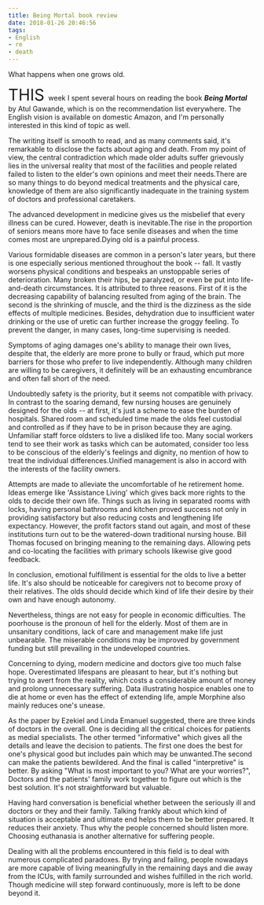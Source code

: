 ```yaml
---
title: Being Mortal book review
date: 2018-01-26 20:46:56
tags: 
- English
- re
- death
---
```


What happens when one grows old.

 

<span style="font-size:2rem;margin-right: 0.5rem">THIS</span>week I spent several hours on reading the book <b><i>Being Mortal</i></b> by Atul Gawande, which is on the recommendation list everywhere. The English vision is available on domestic Amazon, and I'm personally interested in this kind of topic as well. 

The writing itself is smooth to read, and as many comments said, it's  remarkable to disclose the facts about aging and death. From my point of view, the central contradiction which made older adults suffer grievously lies in the universal reality that most of the facilities and people related failed to listen to the elder's own opinions and meet their needs.There are so many things to do beyond medical treatments and the physical care, knowledge of them are also significantly inadequate in the training system of doctors and professional caretakers.

The advanced development in medicine gives us the misbelief that every illness can be cured. However, death is inevitable.The rise in the proportion of seniors means more have to face senile diseases and when the time comes most are unprepared.Dying old is a painful process.

Various formidable diseases are common in a person's later years, but there is one especially serious mentioned throughout the book -- fall. It vastly worsens physical conditions and bespeaks an unstoppable series of deterioration. Many broken their hips, be paralyzed, or even be put into life-and-death circumstances. It is attributed to three reasons. First of it is the decreasing capability of balancing resulted from aging of the brain. The second is the shrinking of muscle, and the third is the dizziness as the side effects of multiple medicines. Besides, dehydration due to insufficient water drinking or the use of uretic can further increase the groggy feeling.  To prevent the danger, in many cases, long-time supervising is needed. 

Symptoms of aging damages one's  ability to manage their own lives, despite that, the elderly are more prone to bully or fraud, which put more barriers for those who prefer to live independently. Although many children are willing to be caregivers, it definitely will be an exhausting encumbrance and often fall short of the need.

Undoubtedly safety is the priority, but it seems not compatible with privacy. In contrast to the soaring demand, few nursing houses are genuinely designed for the olds -- at first, it's just a scheme to ease the burden of hospitals. Shared room and scheduled time made the olds feel custodial and controlled as if they have to be in prison because they are aging. Unfamiliar staff force oldsters to live a disliked life too. Many social workers tend to see their work as tasks which can be automated, consider too less to be conscious of the elderly's feelings and dignity, no mention of how to treat the individual differences.Unified management is also in accord with the interests of the facility owners.

Attempts are made to alleviate the uncomfortable of he retirement home. Ideas emerge like 'Assistance Living' which gives back more rights to the olds to decide their own life. Things such as living in separated rooms with locks, having personal bathrooms and kitchen proved success not only in providing satisfactory but also reducing costs and lengthening life expectancy. However, the profit factors stand out again, and most of these institutions turn out to be the watered-down traditional nursing house. Bill Thomas focused on bringing meaning to the remaining days. Allowing pets and co-locating the facilities with primary schools likewise give good feedback. 

In conclusion, emotional fulfillment is essential for the olds to live a better life. It's also should be noticeable for caregivers not to become proxy of their relatives. The olds should decide which kind of life their desire by their own and have enough autonomy. 

Nevertheless, things are not easy for people in economic difficulties. The poorhouse is the pronoun of hell for the elderly. Most of them are in unsanitary conditions, lack of care and management make life just unbearable. The miserable conditions may be improved by government funding but still prevailing in the undeveloped countries.

Concerning to dying, modern medicine and doctors give too much false hope. Overestimated lifespans are pleasant to hear, but it's nothing but trying to avert from the reality, which costs a considerable amount of money and prolong unnecessary suffering. Data illustrating hospice enables one to die at home or even has the effect of extending life, ample Morphine also mainly reduces one's unease. 

As the paper by Ezekiel and Linda Emanuel suggested, there are three kinds of doctors in the overall. One is deciding all the critical choices for patients as medial specialists. The other termed "informative" which gives all the details and leave the decision to patients. The first one does the best for one's physical good but includes pain which may be unwanted.The second can make the patients bewildered. And the final is called "interpretive" is better. By asking "What is most important to you? What are your worries?", Doctors and the patients' family work together to figure out which is the best solution. It's not straightforward but valuable. 

Having hard conversation is beneficial whether between the seriously ill and doctors or they and their family. Talking frankly about which kind of situation is acceptable and ultimate end helps them to be better prepared. It reduces their anxiety. Thus why the people concerned should listen more. Choosing euthanasia is another alternative for suffering people.

Dealing with all the problems encountered in this field is to deal with numerous complicated paradoxes. By trying and failing, people nowadays are more capable of living meaningfully in the remaining days and die away from the ICUs, with family surrounded and wishes fulfilled in the rich world. Though medicine will step forward continuously, more is left to be done beyond it.